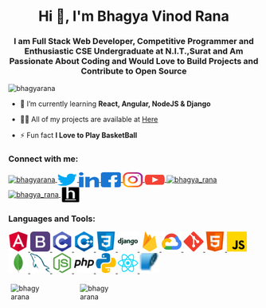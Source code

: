 <h1 align="center">Hi 👋, I'm Bhagya Vinod Rana</h1>
<h3 align="center">I am Full Stack Web Developer, Competitive Programmer and Enthusiastic CSE Undergraduate at N.I.T.,Surat and Am Passionate About Coding and Would Love to Build Projects and Contribute to Open Source</h3>

<p align="left"> <img src="https://komarev.com/ghpvc/?username=bhagyarana&label=Profile%20views&color=0e75b6&style=flat" alt="bhagyarana" /> </p>

- 🌱 I’m currently learning **React, Angular, NodeJS & Django**

- 👨‍💻 All of my projects are available at [Here](https://github.com/BhagyaRana/)

- ⚡ Fun fact **I Love to Play BasketBall**

<h3 align="left">Connect with me:</h3>

<p align="left">

<a href="https://dev.to/bhagyarana" target="blank">
<img align="center" src="https://cdn.jsdelivr.net/npm/simple-icons@3.0.1/icons/dev-dot-to.svg" alt="bhagyarana" height="30" width="40" />
</a>

<a href="https://twitter.com/bhagya_rana" target="blank">
<img align="center" src="/images/icons/Social/twitter.svg" alt="bhagya_rana" height="30" width="40" />
</a>

<a href="https://linkedin.com/in/bhagyarana" target="blank">
<img align="center" src="/images/icons/Social/linked-in-alt.svg" alt="bhagyarana" height="30" width="40" />
</a>

<a href="https://fb.com/bhagyarana007" target="blank">
<img align="center" src="/images/icons/Social/facebook.svg" alt="bhagyarana007" height="30" width="40" />
</a>

<a href="https://instagram.com/bhagyarana4" target="blank">
<img align="center" src="/images/icons/Social/instagram.svg" alt="bhagyarana4" height="30" width="40" />
</a>

<a href="https://www.youtube.com/c/bhagya rana" target="blank">
<img align="center" src="/images/icons/Social/youtube.svg" alt="bhagya rana" height="30" width="40" />
</a>

<a href="https://www.codechef.com/users/bhagya_rana" target="blank">
<img align="center" src="https://cdn.jsdelivr.net/npm/simple-icons@3.1.0/icons/codechef.svg" alt="bhagya_rana" height="30" width="40" />
</a>

<a href="https://codeforces.com/profile/bhagya_rana" target="blank">
<img align="center" src="https://cdn.jsdelivr.net/npm/simple-icons@3.0.1/icons/codeforces.svg" alt="bhagya_rana" height="30" width="40" />
</a>

<a href="https://www.hackerearth.com/@bhagyarana2001" target="blank">
<img align="center" src="/images/icons/Social/hackerearth.svg" alt="@bhagyarana2001" height="30" width="40" />
</a>

</p>

<h3 align="left">Languages and Tools:</h3>

<p align="left"> 

<a href="https://angular.io" target="_blank"> 
<img src="/images/icons/FrontendDevelopment/angularjs.svg" alt="angularjs" width="40" height="40"/> 
</a> 

<a href="https://getbootstrap.com" target="_blank">
<img src="/images/icons/FrontendDevelopment/bootstrap.svg" alt="bootstrap" width="40" height="40"/> 
</a> 

<a href="https://www.cprogramming.com/" target="_blank"> 
<img src="/images/icons/ProgrammingLanguages/c.svg" alt="c" width="40" height="40"/> 
</a> 

<a href="https://www.w3schools.com/cpp/" target="_blank"> 
<img src="/images/icons/ProgrammingLanguages/cpp.svg" alt="cplusplus" width="40" height="40"/> 
</a> 

<a href="https://www.w3schools.com/css/" target="_blank"> 
<img src="/images/icons/FrontendDevelopment/css.svg" alt="css3" width="40" height="40"/> 
</a>

<a href="https://www.djangoproject.com/" target="_blank"> 
<img src="/images/icons/Framework/django.svg" alt="django" width="40" height="40"/> 
</a> 

<a href="https://firebase.google.com/" target="_blank"> 
<img src="/images/icons/BaaS/firebase.svg" alt="firebase" width="40" height="40"/> 
</a> 

<a href="https://cloud.google.com" target="_blank"> 
<img src="/images/icons/Devops/gcp.svg" alt="gcp" width="40" height="40"/> 
</a>

<a href="https://git-scm.com/" target="_blank"> 
<img src="/images/icons/Other/git.svg" alt="git" width="40" height="40"/> 
</a>

<a href="https://www.w3.org/html/" target="_blank"> 
<img src="/images/icons/FrontendDevelopment/html.svg" alt="html5" width="40" height="40"/>
</a> 

<a href="https://developer.mozilla.org/en-US/docs/Web/JavaScript" target="_blank"> 
<img src="/images/icons/ProgrammingLanguages/javascript.svg" alt="javascript" width="40" height="40"/>
</a>

<a href="https://www.mongodb.com/" target="_blank"> 
<img src="/images/icons/Database/mongodb.svg" alt="mongodb" width="40" height="40"/>
</a> 

<a href="https://www.mysql.com/" target="_blank"> 
<img src="/images/icons/Database/mysql.svg" alt="mysql" width="40" height="40"/> 
</a>

<a href="https://nodejs.org" target="_blank"> 
<img src="/images/icons/BackendDevelopment/nodejs.svg" alt="nodejs" width="40" height="40"/>
</a>

<a href="https://www.php.net" target="_blank"> 
<img src="/images/icons/ProgrammingLanguages/php.svg" alt="php" width="40" height="40"/> 
</a>

<a href="https://www.python.org" target="_blank"> 
<img src="/images/icons/ProgrammingLanguages/python.svg" alt="python" width="40" height="40"/> 
</a>

<a href="https://reactjs.org/" target="_blank"> 
<img src="/images/icons/FrontendDevelopment/reactjs.svg" alt="react" width="40" height="40"/>
</a> 

<a href="https://www.sqlite.org/" target="_blank"> 
<img src="/images/icons/Database/sqlite.svg" alt="sqlite" width="40" height="40"/> 
</a>

</p>

<div class="row" style="box-sizing: border-box;clear: both;display: table;">
  <div class="column" style="box-sizing: border-box;float: left; width: 33.33%;padding: 5px;">
    <img align="center" src="https://github-readme-stats.vercel.app/api/top-langs?username=bhagyarana&show_icons=true&locale=en&layout=compact" alt="bhagyarana" />
  </div>
  <div class="column" style="box-sizing: border-box;float: right; width: 33.33%;padding: 5px;">
    <img align="center" src="https://github-readme-stats.vercel.app/api?username=bhagyarana&show_icons=true&locale=en" alt="bhagyarana" />
  </div>
</div>

